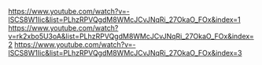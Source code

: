 https://www.youtube.com/watch?v=-lSCS8W1Iic&list=PLhzRPVQgdM8WMcJCvJNqRi_27OkaO_FOx&index=1
https://www.youtube.com/watch?v=rk2xbo5U3oA&list=PLhzRPVQgdM8WMcJCvJNqRi_27OkaO_FOx&index=2
https://www.youtube.com/watch?v=-lSCS8W1Iic&list=PLhzRPVQgdM8WMcJCvJNqRi_27OkaO_FOx&index=3
